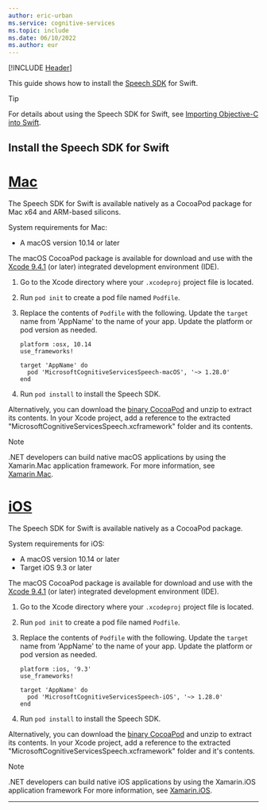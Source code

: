 ```yaml
---
author: eric-urban
ms.service: cognitive-services
ms.topic: include
ms.date: 06/10/2022
ms.author: eur
---
```


[!INCLUDE [Header](../../common/swift.md)]

This guide shows how to install the [Speech SDK](~/articles/cognitive-services/speech-service/speech-sdk.md) for Swift. 

> [!TIP]
> For details about using the Speech SDK for Swift, see [Importing Objective-C into Swift](https://developer.apple.com/documentation/swift/imported_c_and_objective-c_apis/importing_objective-c_into_swift).

## Install the Speech SDK for Swift

# [Mac](#tab/mac)

The Speech SDK for Swift is available natively as a CocoaPod package for Mac x64 and ARM-based silicons. 

System requirements for Mac:

- A macOS version 10.14 or later

The macOS CocoaPod package is available for download and use with the [Xcode 9.4.1](https://apps.apple.com/us/app/xcode/id497799835) (or later) integrated development environment (IDE). 

1. Go to the Xcode directory where your `.xcodeproj` project file is located.
1. Run `pod init` to create a pod file named `Podfile`.
1. Replace the contents of `Podfile` with the following. Update the `target` name from 'AppName' to the name of your app. Update the platform or pod version as needed.

    ```
    platform :osx, 10.14
    use_frameworks!
    
    target 'AppName' do
      pod 'MicrosoftCognitiveServicesSpeech-macOS', '~> 1.28.0'
    end
    ```
1. Run `pod install` to install the Speech SDK.

Alternatively, you can download the [binary CocoaPod](https://aka.ms/csspeech/macosbinary) and unzip to extract its contents. In your Xcode project, add a reference to the extracted "MicrosoftCognitiveServicesSpeech.xcframework" folder and its contents.

> [!NOTE]
> .NET developers can build native macOS applications by using the Xamarin.Mac application framework. For more information, see [Xamarin.Mac](/xamarin/mac/).


# [iOS](#tab/ios)

The Speech SDK for Swift is available natively as a CocoaPod package.

System requirements for iOS:

- A macOS version 10.14 or later
- Target iOS 9.3 or later

The macOS CocoaPod package is available for download and use with the [Xcode 9.4.1](https://apps.apple.com/us/app/xcode/id497799835) (or later) integrated development environment (IDE). 

1. Go to the Xcode directory where your `.xcodeproj` project file is located.
1. Run `pod init` to create a pod file named `Podfile`.
1. Replace the contents of `Podfile` with the following. Update the `target` name from 'AppName' to the name of your app. Update the platform or pod version as needed.

    ```
    platform :ios, '9.3'
    use_frameworks!
    
    target 'AppName' do
      pod 'MicrosoftCognitiveServicesSpeech-iOS', '~> 1.28.0'
    end
    ```
1. Run `pod install` to install the Speech SDK.

Alternatively, you can download the [binary CocoaPod](https://aka.ms/csspeech/iosbinary) and unzip to extract its contents. In your Xcode project, add a reference to the extracted "MicrosoftCognitiveServicesSpeech.xcframework" folder and it's contents.

> [!NOTE]
> .NET developers can build native iOS applications by using the Xamarin.iOS application framework For more information, see [Xamarin.iOS](/xamarin/ios/).

---

